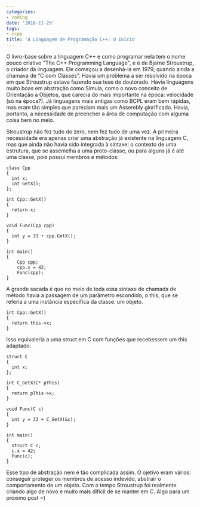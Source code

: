 ```yaml
---
categories:
- coding
date: '2016-11-29'
tags:
- ccpp
title: 'A Linguagem de Programação C++: O Início'
---
```


O livro-base sobre a linguagem C++ e como programar nela tem o nome pouco criativo "The C++ Programming Language", e é de Bjarne Stroustrup, o criador da linguagem. Ele começou a desenhá-la em 1979, quando ainda a chamava de "C com Classes". Havia um problema a ser resolvido na época em que Stroustrup estava fazendo sua tese de doutorado. Havia linguagens muito boas em abstração como Simula, como o novo conceito de Orientação a Objetos, que carecia do mais importante na época: velocidade (só na época?). Já linguagens mais antigas como BCPL eram bem rápidas, mas eram tão simples que pareciam mais um Assembly glorificado. Havia, portanto, a necessidade de preencher a área de computação com alguma coisa bem no meio.

Stroustrup não fez tudo do zero, nem fez tudo de uma vez. A primeira necessidade era apenas criar uma abstração já existente na linguagem C, mas que ainda não havia sido integrada à sintaxe: o contexto de uma estrutura, que se assemelha a uma proto-classe, ou para alguns já é até uma classe, pois possui membros e métodos:

    class Cpp
    {
      int x;
      int GetX();
    };

    int Cpp::GetX()
    {
      return x;
    }

    void Func(Cpp cpp)
    {
      int y = 33 + cpp.GetX();
    }

    int main()
    {
        Cpp cpp;
        cpp.x = 42;
        Func(cpp);
    }

A grande sacada é que no meio de toda essa sintaxe de chamada de método havia a passagem de um parâmetro escondido, o this, que se referia a uma instância específica da classe: um objeto.

    int Cpp::GetX()
    {
      return this->x;
    }

Isso equivaleria a uma struct em C com funções que recebessem um this adaptado:

    struct C
    {
      int x;
    };

    int C_GetX(C* pThis)
    {
      return pThis->x;
    }

    void Func(C c)
    {
      int y = 33 + C_GetX(&c);
    }

    int main()
    {
      struct C c;
      c.x = 42;
      Func(c);
    }

Esse tipo de abstração nem é tão complicada assim. O ojetivo eram vários: conseguir proteger os membros de acesso indevido, abstrair o comportamento de um objeto. Com o tempo Stroustrup foi realmente criando algo de novo e muito mais difícil de se manter em C. Algo para um próximo post =)